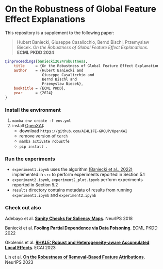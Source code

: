 # On the Robustness of Global Feature Effect Explanations

This repository is a supplement to the following paper:

> Hubert Baniecki, Giuseppe Casalicchio, Bernd Bischl, Przemyslaw Biecek. *On the Robustness of Global Feature Effect Explanations*. **ECML PKDD 2024**

```bibtex
@inproceedings{baniecki2024robustness,
    title     = {On the Robustness of Global Feature Effect Explanations},
    author    = {Hubert Baniecki and 
                 Giuseppe Casalicchio and 
                 Bernd Bischl and 
                 Przemyslaw Biecek},
    booktitle = {ECML PKDD},
    year      = {2024}
}
```

### Install the environment

1. `mamba env create -f env.yml`
2. install [OpenXAI](https://github.com/AI4LIFE-GROUP/OpenXAI):
    - download `https://github.com/AI4LIFE-GROUP/OpenXAI`
    - remove version of `torch`
    - `mamba activate robustfe`
    - `pip install .`

### Run the experiments

- `experiment1.ipynb` uses the algorithm [(Baniecki et al., 2022)](https://doi.org/10.1007/978-3-031-26409-2_8) implemented in `src` to perform experiments reported in Section 5.1
- `experiment2.ipynb`, `experiment2_plot.ipynb` perform experiments reported in Section 5.2
- `results` directory contains metadata of results from running `experiment1.ipynb` and `experiment2.ipynb`


### Check out also

Adebayo et al. **[Sanity Checks for Saliency Maps](https://doi.org/10.48550/arXiv.1810.0329)**. NeurIPS 2018

Baniecki et al. **[Fooling Partial Dependence via Data Poisoning](https://doi.org/10.1007/978-3-031-26409-2_8)**. ECML PKDD 2022

Gkolemis et al. **[RHALE: Robust and Heterogeneity-aware Accumulated Local Effects](https://doi.org/10.48550/arXiv.2309.11193)**. ECAI 2023

Lin et al. **[On the Robustness of Removal-Based Feature Attributions](https://doi.org/10.48550/arXiv.2306.0746)**. NeurIPS 2023